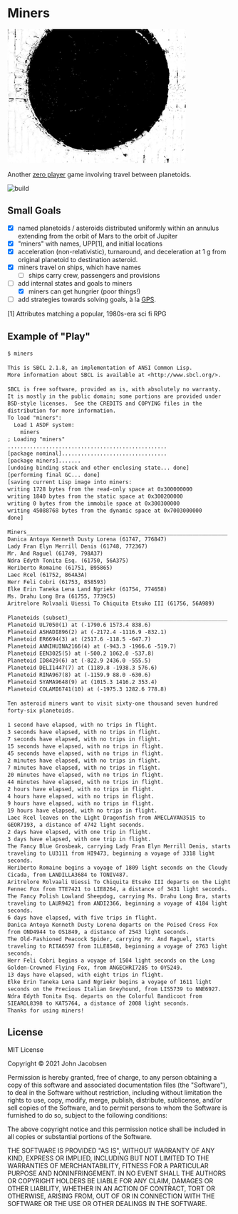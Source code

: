 # Miners

<img src="/planetoid.jpg" width="400">

Another [zero player](https://github.com/eigenhombre/galax#galax)
game involving travel between planetoids.

![build](https://github.com/eigenhombre/miners/actions/workflows/build.yml/badge.svg)

## Small Goals

- [x] named planetoids / asteroids distributed uniformly within an
  annulus extending from the orbit of Mars to the orbit of Jupiter
- [x] "miners" with names, UPP[1], and initial locations
- [x] acceleration (non-relativistic), turnaround, and deceleration at 1 g
  from original planetoid to destination asteroid.
- [x] miners travel on ships, which have names
  - [ ] ships carry crew, passengers and provisions
- [ ] add internal states and goals to miners
  - [x] miners can get hungrier (poor things!)
- [ ] add strategies towards solving goals, à la [GPS](https://github.com/norvig/paip-lisp/blob/main/docs/chapter4.md#gps-the-general-problem-solver).

[1] Attributes matching a popular, 1980s-era sci fi RPG

## Example of "Play"

```
$ miners

This is SBCL 2.1.8, an implementation of ANSI Common Lisp.
More information about SBCL is available at <http://www.sbcl.org/>.

SBCL is free software, provided as is, with absolutely no warranty.
It is mostly in the public domain; some portions are provided under
BSD-style licenses.  See the CREDITS and COPYING files in the
distribution for more information.
To load "miners":
  Load 1 ASDF system:
    miners
; Loading "miners"
..................................................
[package nominal].................................
[package miners].......
[undoing binding stack and other enclosing state... done]
[performing final GC... done]
[saving current Lisp image into miners:
writing 1728 bytes from the read-only space at 0x300000000
writing 1840 bytes from the static space at 0x300200000
writing 0 bytes from the immobile space at 0x300300000
writing 45088768 bytes from the dynamic space at 0x7003000000
done]

Miners_______________________________________________________________
Danica Antoya Kenneth Dusty Lorena (61747, 776847)
Lady Fran Elyn Merrill Denis (61748, 772367)
Mr. And Raguel (61749, 798A37)
Ndra Edyth Tonita Esq. (61750, 56A375)
Heriberto Romaine (61751, B95865)
Laec Rcel (61752, 864A3A)
Herr Feli Cobri (61753, 858593)
Elke Erin Taneka Lena Land Ngriekr (61754, 774658)
Ms. Drahu Long Bra (61755, 7739C5)
Aritrelore Rolvaali Uiessi To Chiquita Etsuko III (61756, 56A989)

Planetoids (subset)__________________________________________________
Planetoid UL7050(1) at (-1790.6 1573.4 838.6)
Planetoid ASHADI896(2) at (-2172.4 -1116.9 -832.1)
Planetoid ER6694(3) at (2517.6 -118.5 -647.7)
Planetoid ANNIHUINA2166(4) at (-943.3 -1966.6 -519.7)
Planetoid EEN3025(5) at (-500.2 1062.0 -537.8)
Planetoid ID8429(6) at (-822.9 2436.0 -555.5)
Planetoid DELI1447(7) at (1189.8 -1938.3 576.6)
Planetoid RINA967(8) at (-1159.9 88.0 -630.6)
Planetoid SYAMA9648(9) at (1015.3 1416.2 353.4)
Planetoid COLAMI6741(10) at (-1975.3 1282.6 778.8)

Ten asteroid miners want to visit sixty-one thousand seven hundred forty-six planetoids.

1 second have elapsed, with no trips in flight.
3 seconds have elapsed, with no trips in flight.
7 seconds have elapsed, with no trips in flight.
15 seconds have elapsed, with no trips in flight.
45 seconds have elapsed, with no trips in flight.
2 minutes have elapsed, with no trips in flight.
7 minutes have elapsed, with no trips in flight.
20 minutes have elapsed, with no trips in flight.
44 minutes have elapsed, with no trips in flight.
2 hours have elapsed, with no trips in flight.
4 hours have elapsed, with no trips in flight.
9 hours have elapsed, with no trips in flight.
19 hours have elapsed, with no trips in flight.
Laec Rcel leaves on the Light Dragonfish from AMECLAVAN3515 to GEOR7193, a distance of 4742 light seconds.
2 days have elapsed, with one trip in flight.
3 days have elapsed, with one trip in flight.
The Fancy Blue Grosbeak, carrying Lady Fran Elyn Merrill Denis, starts traveling to LU3111 from HI9473, beginning a voyage of 3318 light seconds.
Heriberto Romaine begins a voyage of 1809 light seconds on the Cloudy Cicada, from LANDILLA3684 to TONIV487.
Aritrelore Rolvaali Uiessi To Chiquita Etsuko III departs on the Light Fennec Fox from TTE7421 to LIE8264, a distance of 3431 light seconds.
The Fancy Polish Lowland Sheepdog, carrying Ms. Drahu Long Bra, starts traveling to LAUR9421 from ANDI2366, beginning a voyage of 4184 light seconds.
6 days have elapsed, with five trips in flight.
Danica Antoya Kenneth Dusty Lorena departs on the Poised Cross Fox from OND4944 to OS1849, a distance of 2543 light seconds.
The Old-Fashioned Peacock Spider, carrying Mr. And Raguel, starts traveling to RITA6597 from ILLE8548, beginning a voyage of 2763 light seconds.
Herr Feli Cobri begins a voyage of 1504 light seconds on the Long Golden-Crowned Flying Fox, from ANGECHRI7285 to OY5249.
13 days have elapsed, with eight trips in flight.
Elke Erin Taneka Lena Land Ngriekr begins a voyage of 1611 light seconds on the Precious Italian Greyhound, from LIS5739 to NNE6927.
Ndra Edyth Tonita Esq. departs on the Colorful Bandicoot from SIEAROL8398 to KAT5764, a distance of 2008 light seconds.
Thanks for using miners!
```

## License

MIT License

Copyright © 2021 John Jacobsen

Permission is hereby granted, free of charge, to any person obtaining a copy
of this software and associated documentation files (the "Software"), to deal
in the Software without restriction, including without limitation the rights
to use, copy, modify, merge, publish, distribute, sublicense, and/or sell
copies of the Software, and to permit persons to whom the Software is
furnished to do so, subject to the following conditions:

The above copyright notice and this permission notice shall be included in all
copies or substantial portions of the Software.

THE SOFTWARE IS PROVIDED "AS IS", WITHOUT WARRANTY OF ANY KIND, EXPRESS OR
IMPLIED, INCLUDING BUT NOT LIMITED TO THE WARRANTIES OF MERCHANTABILITY,
FITNESS FOR A PARTICULAR PURPOSE AND NONINFRINGEMENT. IN NO EVENT SHALL THE
AUTHORS OR COPYRIGHT HOLDERS BE LIABLE FOR ANY CLAIM, DAMAGES OR OTHER
LIABILITY, WHETHER IN AN ACTION OF CONTRACT, TORT OR OTHERWISE, ARISING FROM,
OUT OF OR IN CONNECTION WITH THE SOFTWARE OR THE USE OR OTHER DEALINGS IN THE
SOFTWARE.
